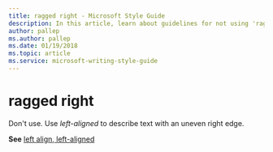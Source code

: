 ```yaml
---
title: ragged right - Microsoft Style Guide
description: In this article, learn about guidelines for not using 'ragged right' and when to use 'left-aligned' in Microsoft documents.
author: pallep
ms.author: pallep
ms.date: 01/19/2018
ms.topic: article
ms.service: microsoft-writing-style-guide
---
```


# ragged right

Don't use. Use *left-aligned* to describe text with an uneven right edge. 

**See** [left align, left-aligned](~/a-z-word-list-term-collections/l/left-align-left-aligned.md)
